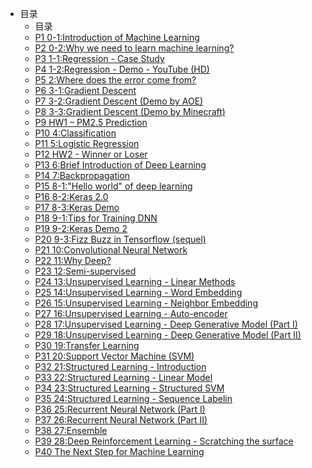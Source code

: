- 目录
  - 目录
  - [P1 0-1:Introduction of Machine Learning](chapter0/chapter0-1.md)
  - [P2 0-2:Why we need to learn machine learning?](chapter0/chapter0-2.md)
  - [P3 1-1:Regression - Case Study](chapter1/chapter1-1.md)
  - [P4 1-2:Regression - Demo - YouTube (HD)](chapter1/chapter1-1.md)
  - [P5 2:Where does the error come from?](chapter2/chapter2.md)
  - [P6 3-1:Gradient Descent](chapter3/chapter3-1.md)
  - [P7 3-2:Gradient Descent (Demo by AOE)](chapter3/chapter3-2.md)
  - [P8 3-3:Gradient Descent (Demo by Minecraft)](chapter3/chapter3-3.md)
  - [P9 HW1 – PM2.5 Prediction]()
  - [P10 4:Classification](chapter4/chapter4.md)
  - [P11 5:Logistic Regression](chapter5/chapter5.md)
  - [P12 HW2 - Winner or Loser]()
  - [P13 6:Brief Introduction of Deep Learning](chapter6/chapter6.md)
  - [P14 7:Backpropagation](chapter7/chapter7.md)
  - [P15 8-1:"Hello world" of deep learning](chapter8/chapter8-1.md)
  - [P16 8-2:Keras 2.0](chapter8/chapter8-2.md)
  - [P17 8-3:Keras Demo](chapter8/chapter8-3.md)
  - [P18 9-1:Tips for Training DNN](chapter9/chapter9-1.md)
  - [P19 9-2:Keras Demo 2](chapter9/chapter9-2.md)
  - [P20 9-3:Fizz Buzz in Tensorflow (sequel)](chapter9/chapter9-3.md)
  - [P21 10:Convolutional Neural Network](chapter10/chapter10.md)
  - [P22 11:Why Deep?](chapter11/chapter11.md)
  - [P23 12:Semi-supervised](chapter12/chapter12.md)
  - [P24 13:Unsupervised Learning - Linear Methods](chapter13/chapter13.md)
  - [P25 14:Unsupervised Learning - Word Embedding](chapter14/chapter14.md)
  - [P26 15:Unsupervised Learning - Neighbor Embedding](chapter15/chapter15.md)
  - [P27 16:Unsupervised Learning - Auto-encoder](chapter16/chapter16.md)
  - [P28 17:Unsupervised Learning - Deep Generative Model (Part I)](chapter17/chapter17.md)
  - [P29 18:Unsupervised Learning - Deep Generative Model (Part II)](chapter18/chapter18.md)
  - [P30 19:Transfer Learning](chapter19/chapter19.md)
  - [P31 20:Support Vector Machine (SVM)](chapter20/chapter20.md)
  - [P32 21:Structured Learning - Introduction](chapter21/chapter21.md)
  - [P33 22:Structured Learning - Linear Model](chapter22/chapter22.md)
  - [P34 23:Structured Learning - Structured SVM](chapter23/chapter23.md)
  - [P35 24:Structured Learning - Sequence Labelin](chapter24/chapter24.md)
  - [P36 25:Recurrent Neural Network (Part I)](chapter25/chapter25.md)
  - [P37 26:Recurrent Neural Network (Part II)](chapter26/chapter26.md)
  - [P38 27:Ensemble](chapter38/chapter38.md)
  - [P39 28:Deep Reinforcement Learning - Scratching the surface](chapter28/chapter28.md)
  - [P40 The Next Step for Machine Learning](chapter29/chapter29.md)
